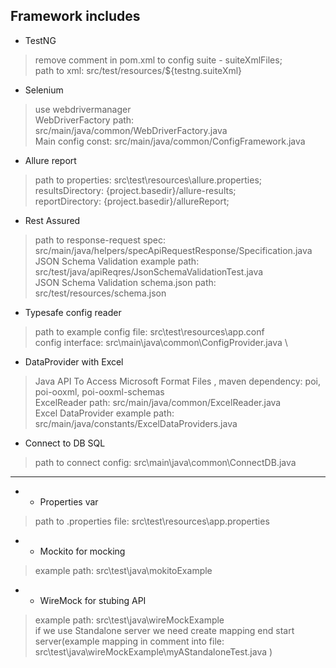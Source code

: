 ## Framework includes
- TestNG 
 > remove comment in pom.xml to config suite - suiteXmlFiles;  \
 > path to xml: src/test/resources/${testng.suiteXml}

- Selenium 
> use webdrivermanager \
> WebDriverFactory path: src/main/java/common/WebDriverFactory.java \
> Main config const: src/main/java/common/ConfigFramework.java

- Allure report
> path to properties: src\test\resources\allure.properties; \
> resultsDirectory: {project.basedir}/allure-results; \
> reportDirectory: {project.basedir}/allureReport; 

- Rest Assured
> path to response-request spec: src/main/java/helpers/specApiRequestResponse/Specification.java \
> JSON Schema Validation example path: src/test/java/apiReqres/JsonSchemaValidationTest.java \
> JSON Schema Validation schema.json path: src/test/resources/schema.json


- Typesafe config reader
> path to example config file: src\test\resources\app.conf \
> config interface: src\main\java\common\ConfigProvider.java \

- DataProvider with Excel
> Java API To Access Microsoft Format Files , maven dependency: poi, poi-ooxml, poi-ooxml-schemas \
> ExcelReader path: src/main/java/common/ExcelReader.java \
> Excel DataProvider example path: src/main/java/constants/ExcelDataProviders.java

- Connect to DB SQL
> path to connect config: src\main\java\common\ConnectDB.java

---

- *  Properties var
> path to .properties file: src\test\resources\app.properties

- * Mockito for mocking
> example path: src\test\java\mokitoExample

- * WireMock for stubing API
> example path: src\test\java\wireMockExample \
> if we use Standalone server we need create mapping end start server(example mapping in comment into file: src\test\java\wireMockExample\myAStandaloneTest.java )
         